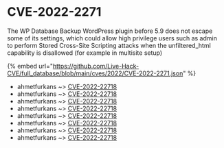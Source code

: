 # CVE-2022-2271

The WP Database Backup WordPress plugin before 5.9 does not escape some of its settings, which could allow high privilege users such as admin to perform Stored Cross-Site Scripting attacks when the unfiltered_html capability is disallowed (for example in multisite setup)

{% embed url="https://github.com/Live-Hack-CVE/full_database/blob/main/cves/2022/CVE-2022-2271.json" %}


* ahmetfurkans ~> [CVE-2022-22718](https://www.alice-snow.ru/2022/database/cve-2022-2271/cve-2022-22718-ahmetfurkans)
* ahmetfurkans ~> [CVE-2022-22718](https://www.alice-snow.ru/2022/database/cve-2022-2271/cve-2022-22718-ahmetfurkans)
* ahmetfurkans ~> [CVE-2022-22718](https://www.alice-snow.ru/2022/database/cve-2022-2271/cve-2022-22718-ahmetfurkans)
* ahmetfurkans ~> [CVE-2022-22718](https://www.alice-snow.ru/2022/database/cve-2022-2271/cve-2022-22718-ahmetfurkans)
* ahmetfurkans ~> [CVE-2022-22718](https://www.alice-snow.ru/2022/database/cve-2022-2271/cve-2022-22718-ahmetfurkans)
* ahmetfurkans ~> [CVE-2022-22718](https://www.alice-snow.ru/2022/database/cve-2022-2271/cve-2022-22718-ahmetfurkans)
* ahmetfurkans ~> [CVE-2022-22718](https://www.alice-snow.ru/2022/database/cve-2022-2271/cve-2022-22718-ahmetfurkans)
* ahmetfurkans ~> [CVE-2022-22718](https://www.alice-snow.ru/2022/database/cve-2022-2271/cve-2022-22718-ahmetfurkans)